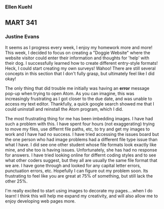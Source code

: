 ### Ellen Kuehl

## MART 341

### Justine Evans

It seems as I progress every week, I enjoy my homework more and more! This week, I decided to focus on creating a "Doggie Website" where the website visitor could enter their information and thoughts for 'help' with their dog. I successfully learned how to create different entry-style formats! Heck, I could start creating my own surveys! Wahoo! There are still several concepts in this section that I don't fully grasp, but ultimately feel like I did okay!


The only thing that did trouble me initially was having an **error** message pop-up when trying to open Atom. As you can imagine, this was increasingly frustrating as I got closer to the due date, and was unable to access my text editor. Thankfully, a quick google search showed me that I could uninstall and reinstall the Atom program, which I did.

The most frustrating thing for me has been imbedding images. I have had such a problem with this. I have spent four hours (not exaggerating) trying to move my files, use differnt file paths, etc, to try and get my images to work and I have had no success. I have tried accessing the issues board but the one person who had image problems had a different file type issue than what I have. I did see one other student whose file formats look exactly like mine, and she too is having issues. Unfortunately, she has had no response for answers. I have tried looking online for differnt coding styles and to see what other coders suggest, but they all are usually the same file format that we are. I have gone through and looked for any capital letter errors, punctuation errors, etc. Hopefully I can figure out my problem soon. Its frustrating to feel like you are great at 75% of something, but still lack the other 25%.

I'm really excited to start using images to decorate my pages....when I do learn! I think this will help me expand my creativity, and will also allow me to enjoy developing web pages more.
